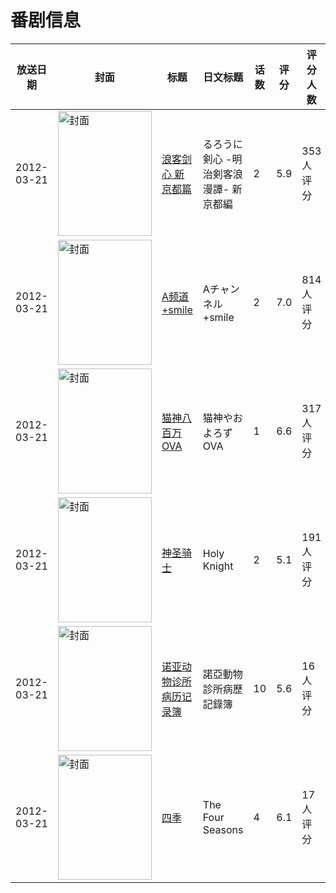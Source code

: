 # 番剧信息

|放送日期|封面|标题|日文标题|话数|评分|评分人数|
|---|---|---|---|---|---|---|
|2012-03-21|<img src="https://lain.bgm.tv/pic/cover/c/84/55/24544_5tb5H.jpg" alt="封面" style="width:150px;height:200px;object-fit:cover;">|[浪客剑心 新京都篇](https://bangumi.tv/subject/24544)|るろうに剣心 -明治剣客浪漫譚- 新京都編|2|5.9|353人评分|
|2012-03-21|<img src="https://lain.bgm.tv/pic/cover/c/f0/61/29432_oj4c8.jpg" alt="封面" style="width:150px;height:200px;object-fit:cover;">|[A频道+smile](https://bangumi.tv/subject/29432)|Aチャンネル+smile|2|7.0|814人评分|
|2012-03-21|<img src="https://lain.bgm.tv/pic/cover/c/c9/6d/37416_PLQxr.jpg" alt="封面" style="width:150px;height:200px;object-fit:cover;">|[猫神八百万OVA](https://bangumi.tv/subject/37416)|猫神やおよろず OVA|1|6.6|317人评分|
|2012-03-21|<img src="https://lain.bgm.tv/pic/cover/c/66/6e/39109_JRjjZ.jpg" alt="封面" style="width:150px;height:200px;object-fit:cover;">|[神圣骑士](https://bangumi.tv/subject/39109)|Holy Knight|2|5.1|191人评分|
|2012-03-21|<img src="https://lain.bgm.tv/pic/cover/c/e3/c7/77929_6KAx5.jpg" alt="封面" style="width:150px;height:200px;object-fit:cover;">|[诺亚动物诊所病历记录簿](https://bangumi.tv/subject/77929)|諾亞動物診所病歷記錄簿|10|5.6|16人评分|
|2012-03-21|<img src="https://lain.bgm.tv/pic/cover/c/ab/32/98687_14czx.jpg" alt="封面" style="width:150px;height:200px;object-fit:cover;">|[四季](https://bangumi.tv/subject/98687)|The Four Seasons|4|6.1|17人评分|
